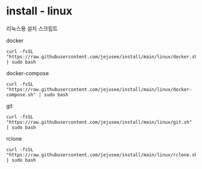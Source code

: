 # install - linux
리눅스용 설치 스크립트

docker
```
curl -fsSL "https://raw.githubusercontent.com/jejusee/install/main/linux/docker.sh" | sudo bash
```
docker-compose
```
curl -fsSL "https://raw.githubusercontent.com/jejusee/install/main/linux/docker-compose.sh" | sudo bash
```

git
```
curl -fsSL "https://raw.githubusercontent.com/jejusee/install/main/linux/git.sh" | sudo bash
```

rclone
```
curl -fsSL "https://raw.githubusercontent.com/jejusee/install/main/linux/rclone.sh" | sudo bash
```
